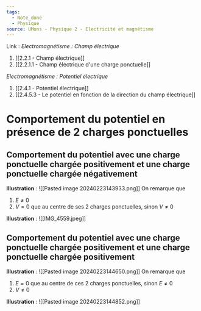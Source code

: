 ```yaml
---
tags:
  - Note_done
  - Physique
source: UMons - Physique 2 - Electricité et magnétisme
---
```


Link :
_Electromagnétisme : Champ électrique_
1. [[2.2.1 - Champ électrique]]
2. [[2.2.1.1 - Champ électrique d'une charge ponctuelle]]

_Electromagnétisme : Potentiel électrique_
1. [[2.4.1 - Potentiel électrique]]
2. [[2.4.5.3 - Le potentiel en fonction de la direction du champ électrique]]

# Comportement du potentiel en présence de 2 charges ponctuelles
## Comportement du potentiel avec une charge ponctuelle chargée positivement et une charge ponctuelle chargée négativement
**Illustration** : ![[Pasted image 20240223143933.png]]
On remarque que 
1. $E\neq 0$ 
2. $V=0$ que au centre de ses 2 charges ponctuelles, sinon $V\neq 0$ 

**Illustration** : ![[IMG_4559.jpeg]]
## Comportement du potentiel avec une charge ponctuelle chargée positivement et une charge ponctuelle chargée positivement
**Illustration** : ![[Pasted image 20240223144650.png]]
On remarque que 
1. $E=0$ que au centre de ces 2 charges ponctuelles, sinon $E\neq 0$ 
2. $V\neq 0$ 

**Illustration** : ![[Pasted image 20240223144852.png]]

 